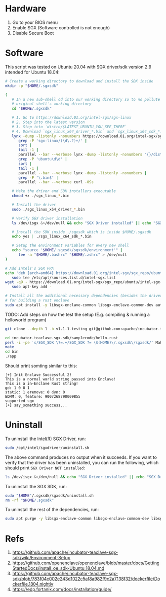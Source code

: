 # Hardware

1. Go to your BIOS menu
2. Enable SGX (Software controlled is not enough)
3. Disable Secure Boot

# Software

This script was tested on Ubuntu 20.04 with SGX driver/sdk version 2.9 intended for Ubuntu 18.04:

```bash
# Create a working directory to download and install the SDK inside
mkdir -p "$HOME/.sgxsdk"

(
   # In a new sub-shell cd into our working directory so to no pollute the
   # original shell's working directory
   cd "$HOME/.sgxsdk"

   # 1. Go to https://download.01.org/intel-sgx/sgx-linux
   # 2. Step into the latest version
   # 3. Step into `distro/$LATEST_UBUNTU_YOU_SEE_THERE`
   # 4. Download `sgx_linux_x64_driver_*.bin` and `sgx_linux_x64_sdk_*.bin`
   lynx -dump -listonly -nonumbers https://download.01.org/intel-sgx/sgx-linux/ |
      grep -P 'sgx-linux/(\d\.?)+/' |
      sort |
      tail -1 |
      parallel --bar --verbose lynx -dump -listonly -nonumbers "{}/distro" |
      grep -P 'ubuntu\d\d' |
      sort |
      tail -1 |
      parallel --bar --verbose lynx -dump -listonly -nonumbers |
      grep -P '\.bin$' |
      parallel --bar --verbose curl -OSs

   # Make the driver and SDK installers executable
   chmod +x ./sgx_linux_*.bin

   # Install the driver
   sudo ./sgx_linux_x64_driver_*.bin

   # Verify SGX driver installation
   ls /dev/isgx &>/dev/null && echo "SGX Driver installed" || echo "SGX Driver NOT installed"

   # Install the SDK inside ./sgxsdk which is inside $HOME/.sgxsdk
   echo yes | ./sgx_linux_x64_sdk_*.bin

   # Setup the environment variables for every new shell
   echo "source '$HOME/.sgxsdk/sgxsdk/environment'" |
      tee -a "$HOME/.bashrc" "$HOME/.zshrc" > /dev/null
)

# Add Intels's SGX PPA
echo 'deb [arch=amd64] https://download.01.org/intel-sgx/sgx_repo/ubuntu bionic main' |
   sudo tee /etc/apt/sources.list.d/intel-sgx.list
wget -qO - https://download.01.org/intel-sgx/sgx_repo/ubuntu/intel-sgx-deb.key |
   sudo apt-key add -

# Install all the additional necessary dependencies (besides the driver and the SDK)
# for building a rust enclave
sudo apt install -y libsgx-enclave-common libsgx-enclave-common-dev autoconf libtool
```

TODO: Add steps on how the test the setup (E.g. compiling & running a helloworld program)

   ```bash
   git clone --depth 1 -b v1.1.1-testing git@github.com:apache/incubator-teaclave-sgx-sdk.git

   cd incubator-teaclave-sgx-sdk/samplecode/hello-rust
   perl -i -pe 's/SGX_SDK \?=.+/SGX_SDK ?= \$(HOME)\/.sgxsdk\/sgxsdk/' Makefile
   make
   cd bin
   ./app
   ```

   Should print somting similar to this:

   ```
   [+] Init Enclave Successful 2!
   This is a normal world string passed into Enclave!
   This is a in-Enclave Rust string!
   gd: 1 0 0 1
   static: 1 eremove: 0 dyn: 0
   EDMM: 0, feature: 9007268790009855
   supported sgx
   [+] say_something success...
   ```

# Uninstall

To uninstall the Intel(R) SGX Driver, run:

```bash
sudo /opt/intel/sgxdriver/uninstall.sh
```

The above command produces no output when it succeeds. If you want to verify that the driver has been uninstalled, you can run the following, which should print `SGX Driver NOT installed`:

```bash
ls /dev/isgx &>/dev/null && echo "SGX Driver installed" || echo "SGX Driver NOT installed"
```

To uninstall the SGX SDK, run:

```bash
sudo "$HOME"/.sgxsdk/sgxsdk/uninstall.sh
rm -rf "$HOME/.sgxsdk"
```

To uninstall the rest of the dependencies, run:

```bash
sudo apt purge -y libsgx-enclave-common libsgx-enclave-common-dev libsgx-urts sgx-aesm-service libsgx-uae-service libsgx-launch libsgx-aesm-launch-plugin libsgx-ae-le
```

# Refs

1. https://github.com/apache/incubator-teaclave-sgx-sdk/wiki/Environment-Setup
2. https://github.com/openenclave/openenclave/blob/master/docs/GettingStartedDocs/install_oe_sdk-Ubuntu_18.04.md
3. https://github.com/apache/incubator-teaclave-sgx-sdk/blob/783f04c002e243d1022c5af8a982f9c2a7138f32/dockerfile/Dockerfile.1804.nightly
4. https://edp.fortanix.com/docs/installation/guide/
